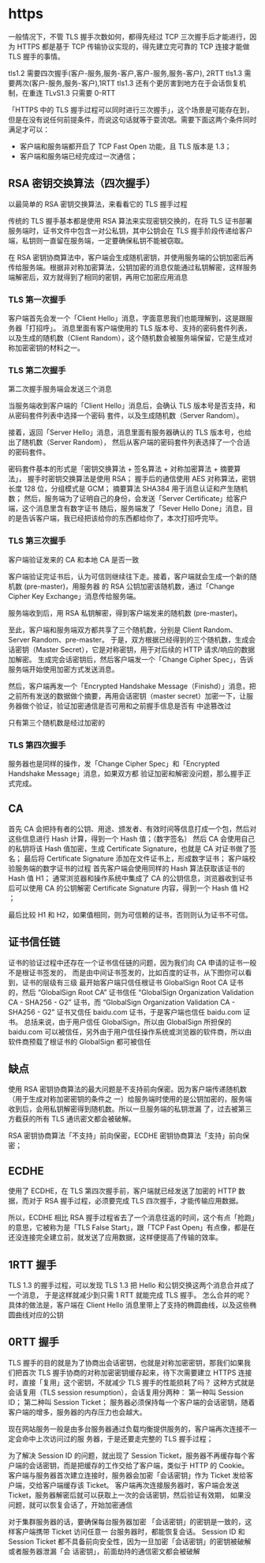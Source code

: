 # https

一般情况下，不管 TLS 握手次数如何，都得先经过 TCP 三次握手后才能进行，因为 HTTPS 都是基于 TCP 传输协议实现的，得先建立完可靠的 TCP 连接才能做 TLS 握手的事情。

tls1.2 需要四次握手(客户-服务,服务-客户,客户-服务,服务-客户), 2RTT
tls1.3 需要两次(客户-服务,服务-客户),1RTT
tls1.3 还有个更厉害到地方在于会话恢复机制，在重连 TLvS1.3 只需要 0-RTT

「HTTPS 中的 TLS 握手过程可以同时进行三次握手」，这个场景是可能存在到，但是在没有说任何前提条件，而说这句话就等于耍流氓。需要下面这两个条件同时满足才可以：

- 客户端和服务端都开启了 TCP Fast Open 功能，且 TLS 版本是 1.3；
- 客户端和服务端已经完成过一次通信；

## RSA 密钥交换算法（四次握手）

以最简单的 RSA 密钥交换算法，来看看它的 TLS 握⼿过程

传统的 TLS 握⼿基本都是使⽤ RSA 算法来实现密钥交换的，在将 TLS 证书部署服务端时，证书⽂件中包含⼀对公私钥，其中公钥会在 TLS 握⼿阶段传递给客户端，私钥则⼀直留在服务端，⼀定要确保私钥不能被窃取。

在 RSA 密钥协商算法中，客户端会⽣成随机密钥，并使⽤服务端的公钥加密后再传给服务端。根据⾮对称加密算法，公钥加密的消息仅能通过私钥解密，这样服务端解密后，双⽅就得到了相同的密钥，再⽤它加密应⽤消息

### TLS 第⼀次握⼿

客户端⾸先会发⼀个「Client Hello」消息，字⾯意思我们也能理解到，这是跟服务器「打招呼」。
消息⾥⾯有客户端使⽤的 TLS 版本号、⽀持的密码套件列表，以及⽣成的随机数（Client Random），这个随机数会被服务端保留，它是⽣成对称加密密钥的材料之⼀。

### TLS 第⼆次握⼿

第二次握手服务端会发送三个消息

当服务端收到客户端的「Client Hello」消息后，会确认 TLS 版本号是否⽀持，和从密码套件列表中选择⼀个密码 套件，以及⽣成随机数（Server Random）。

接着，返回「Server Hello」消息，消息⾥⾯有服务器确认的 TLS 版本号，也给出了随机数（Server Random）， 然后从客户端的密码套件列表选择了⼀个合适的密码套件。

密码套件基本的形式是「密钥交换算法 + 签名算法 + 对称加密算法 + 摘要算法」，
握⼿时密钥交换算法是使⽤ RSA；
握⼿后的通信使⽤ AES 对称算法，密钥⻓度 128 位，分组模式是 GCM；
摘要算法 SHA384 ⽤于消息认证和产⽣随机数；
然后，服务端为了证明⾃⼰的身份，会发送「Server Certificate」给客户端，这个消息⾥含有数字证书
随后，服务端发了「Sever Hello Done」消息，⽬的是告诉客户端，我已经把该给你的东⻄都给你了，本次打招呼完毕。

### TLS 第三次握⼿

客户端验证发来的 CA 和本地 CA 是否一致

客户端验证完证书后，认为可信则继续往下⾛。接着，客户端就会⽣成⼀个新的随机数 (pre-master)，⽤服务器 的 RSA 公钥加密该随机数，通过「Change Cipher Key Exchange」消息传给服务端。

服务端收到后，⽤ RSA 私钥解密，得到客户端发来的随机数 (pre-master)。

⾄此，客户端和服务端双⽅都共享了三个随机数，分别是 Client Random、Server Random、pre-master。
于是，双⽅根据已经得到的三个随机数，⽣成会话密钥（Master Secret），它是对称密钥，⽤于对后续的 HTTP 请求/响应的数据加解密。 ⽣成完会话密钥后，然后客户端发⼀个「Change Cipher Spec」，告诉服务端开始使⽤加密⽅式发送消息。

然后，客户端再发⼀个「Encrypted Handshake Message（Finishd）」消息，把之前所有发送的数据做个摘要，再⽤会话密钥（master secret）加密⼀下，让服务器做个验证，验证加密通信是否可⽤和之前握⼿信息是否有 中途篡改过

只有第三个随机数是经过加密的

### TLS 第四次握⼿

服务器也是同样的操作，发「Change Cipher Spec」和「Encrypted Handshake Message」消息，如果双⽅都
验证加密和解密没问题，那么握⼿正式完成。

## CA

⾸先 CA 会把持有者的公钥、⽤途、颁发者、有效时间等信息打成⼀个包，然后对这些信息进⾏ Hash 计算，得到⼀个 Hash 值；（数字签名）
然后 CA 会使⽤⾃⼰的私钥将该 Hash 值加密，⽣成 Certificate Signature，也就是 CA 对证书做了签名；
最后将 Certificate Signature 添加在⽂件证书上，形成数字证书；
客户端校验服务端的数字证书的过程
⾸先客户端会使⽤同样的 Hash 算法获取该证书的 Hash 值 H1；
通常浏览器和操作系统中集成了 CA 的公钥信息，浏览器收到证书后可以使⽤ CA 的公钥解密 Certificate Signature 内容，得到⼀个 Hash 值 H2 ；

最后⽐较 H1 和 H2，如果值相同，则为可信赖的证书，否则则认为证书不可信。

## 证书信任链

证书的验证过程中还存在⼀个证书信任链的问题，因为我们向 CA 申请的证书⼀般不是根证书签发的，
⽽是由中间证书签发的，⽐如百度的证书，从下图你可以看到，证书的层级有三级
最开始客户端只信任根证书 GlobalSign Root CA 证书的，然后 “GlobalSign Root CA” 证书信任
“GlobalSign Organization Validation CA - SHA256 - G2” 证书，⽽ “GlobalSign Organization Validation CA -
SHA256 - G2” 证书⼜信任 baidu.com 证书，于是客户端也信任 baidu.com 证书。
总括来说，由于⽤户信任 GlobalSign，所以由 GlobalSign 所担保的 baidu.com 可以被信任，另外由于⽤户信任操作系统或浏览器的软件商，所以由软件商预载了根证书的 GlobalSign 都可被信任

## 缺点

使⽤ RSA 密钥协商算法的最⼤问题是不⽀持前向保密。因为客户端传递随机数（⽤于⽣成对称加密密钥的条件之 ⼀）给服务端时使⽤的是公钥加密的，服务端收到后，会⽤私钥解密得到随机数。所以⼀旦服务端的私钥泄漏 了，过去被第三⽅截获的所有 TLS 通讯密⽂都会被破解。

RSA 密钥协商算法「不⽀持」前向保密，ECDHE 密钥协商算法「⽀持」前向保密；

## ECDHE

使⽤了 ECDHE，在 TLS 第四次握⼿前，客户端就已经发送了加密的 HTTP 数据，⽽对于 RSA 握⼿过程，必须要完成 TLS 四次握⼿，才能传输应⽤数据。

所以，ECDHE 相⽐ RSA 握⼿过程省去了⼀个消息往返的时间，这个有点「抢跑」的意思，它被称为是「TLS False Start」，跟「TCP Fast Open」有点像，都是在还没连接完全建⽴前，就发送了应⽤数据，这样便提⾼了传输的效率。

## 1RTT 握手

TLS 1.3 的握⼿过程，可以发现 TLS 1.3 把 Hello 和公钥交换这两个消息合并成了⼀个消息，
于是这样就减少到只需 1 RTT 就能完成 TLS 握⼿。
怎么合并的呢？具体的做法是，客户端在 Client Hello 消息⾥带上了⽀持的椭圆曲线，以及这些椭圆曲线对应的公钥

## 0RTT 握手

TLS 握⼿的⽬的就是为了协商出会话密钥，也就是对称加密密钥，那我们如果我们把⾸次 TLS 握⼿协商的对称加密密钥缓存起来，待下次需要建⽴ HTTPS 连接时，直接「复⽤」这个密钥，不就减少 TLS 握⼿的性能损耗了吗？
这种⽅式就是会话复⽤（TLS session resumption），会话复⽤分两种：
第⼀种叫 Session ID；
第⼆种叫 Session Ticket；
服务器必须保持每⼀个客户端的会话密钥，随着客户端的增多，服务器的内存压⼒也会越⼤。

现在⽹站服务⼀般是由多台服务器通过负载均衡提供服务的，客户端再次连接不⼀定会命中上次访问过的服 务器，于是还要⾛完整的 TLS 握⼿过程；

为了解决 Session ID 的问题，就出现了 Session Ticket，服务器不再缓存每个客户端的会话密钥，⽽是把缓存的⼯作交给了客户端，类似于 HTTP 的 Cookie。
客户端与服务器⾸次建⽴连接时，服务器会加密「会话密钥」作为 Ticket 发给客户端，交给客户端缓存该 Ticket。
客户端再次连接服务器时，客户端会发送 Ticket，服务器解密后就可以获取上⼀次的会话密钥，然后验证有效期，
如果没问题，就可以恢复会话了，开始加密通信

对于集群服务器的话，要确保每台服务器加密 「会话密钥」的密钥是⼀致的，这样客户端携带 Ticket 访问任意⼀
台服务器时，都能恢复会话。
Session ID 和 Session Ticket 都不具备前向安全性，因为⼀旦加密「会话密钥」的密钥被破解或者服务器泄漏「会
话密钥」，前⾯劫持的通信密⽂都会被破解
